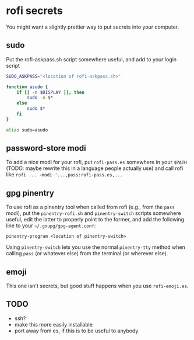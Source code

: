 # rofi secrets

You might want a slightly prettier way to put secrets into your computer.

## sudo

Put the rofi-askpass.sh script somewhere useful, and add to your login script

```bash
SUDO_ASKPASS="<location of rofi-askpass.sh>"

function asudo {
    if [[ -n $DISPLAY ]]; then
        sudo -A $*
    else
        sudo $*
    fi
}

alias sudo=asudo
```

## password-store modi

To add a nice modi for your rofi, put `rofi-pass.es` somewhere in your `$PATH` (TODO: maybe rewrite this in a language people actually use) and call rofi like `rofi ... -modi '...,pass:rofi-pass.es,...`

## gpg pinentry

To use rofi as a pinentry tool when called from rofi (e.g., from the `pass` modi), put the `pinentry-rofi.sh` and `pinentry-switch` scripts somewhere useful, edit the latter to properly point to the former, and add the following line to your `~/.gnupg/gpg-agent.conf`:

```
pinentry-program <location of pinentry-switch>
```

Using `pinentry-switch` lets you use the normal `pinentry-tty` method when calling `pass` (or whatever else) from the terminal (or wherever else).

## emoji

This one isn't secrets, but good stuff happens when you use `rofi-emoji.es`.

## TODO

 - ssh?
 - make this more easily installable
 - port away from es, if this is to be useful to anybody

